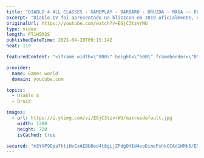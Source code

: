 ```yaml
---
title: "DIABLO 4 ALL CLASSES - GAMEPLAY - BARBARO - DRUIDA - MAGA -- ROUGE"
excerpt: "Diablo IV foi apresentado na blizzcon em 2019 oficialmente, desenvolvido para as plataformas Pc, XboxOne e palystation 4. Bárbaro: 00:00 Maga : 16:34 ..."
originalUrl: https://youtube.com/watch?v=EGjC3tzvrWU
type: video
length: PT1H5M2S
publishedDateTime: 2021-04-28T09:15:14Z
heat: 119

featuredContent: "<iframe width=\"800\" height=\"500\" frameborder=\"0\" src=\"https://www.youtube.com/embed/EGjC3tzvrWU\" allow=\"accelerometer; autoplay; encrypted-media; gyroscope; picture-in-picture\" allowfullscreen></iframe>"

provider:
  name: Games world
  domain: youtube.com

topics:
  - Diablo 4
  - Druid

images:
  - url: https://i.ytimg.com/vi/EGjC3tzvrWU/maxresdefault.jpg
    width: 1280
    height: 720
    isCached: true

secured: "m3YXP9Dpa7htiHvExAEBbDed4t8gLjZPdgOYId4voDimeFshkCCAd1HMk5/EMaPssfk7bi/LRFdxh3GL3bsiO34tHSZ3to4O3tkJqX4XPAT1TlTcKwxN20j5Vdt5hVvOlEmwcRQBL9TZzVgKLTHbrcaS95Hw000ffo0EfBYP6Mr/hw4fNP/mSqU0S25teVSu0o+1fc++0JV3Bo0RnlsZmix3KZ7S1XebEAyP5pbPZP5pXHb6FpmK9lI9WkS4y3opcYchcyncc0O9giqOC/TPmAw1nxqtEyHWynEJQF7QRR1OBysJJMw6iTVS+CGGGtBwl5alh5jwH0NOtMu8JG3yrwTuJXsMH1biBdVseNkLI5PBWjMHyrmyZAsQXI58uSBBTGkfD46o5RB/zn39SPFISGGmLEKyn7y3zrybdRQ8riI=;DidpgcmayaO0SpffUrg2ng=="
---
```



